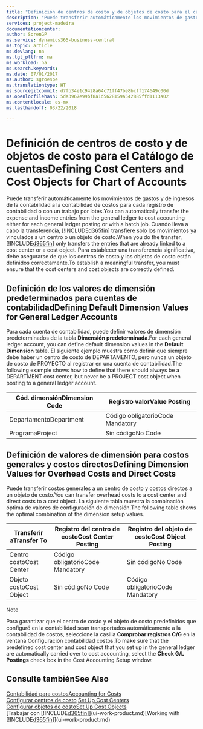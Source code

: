 ```yaml
---
title: "Definición de centros de costo y de objetos de costo para el catálogo de cuentas | Documentos de Microsoft"
description: "Puede transferir automáticamente los movimientos de gastos y de ingresos de la contabilidad a la contabilidad de costos para cada registro de contabilidad o con un trabajo por lotes. Cuando lleva a cabo la transferencia, el sistema transfiere solo los movimientos ya vinculados a un centro o un objeto de costo. Para establecer una transferencia significativa, debe asegurarse de que los centros de costo y los objetos de costo están definidos correctamente."
services: project-madeira
documentationcenter: 
author: SorenGP
ms.service: dynamics365-business-central
ms.topic: article
ms.devlang: na
ms.tgt_pltfrm: na
ms.workload: na
ms.search.keywords: 
ms.date: 07/01/2017
ms.author: sgroespe
ms.translationtype: HT
ms.sourcegitcommit: d7fb34e1c9428a64c71ff47be8bcff174649c00d
ms.openlocfilehash: 5da3967e99bf8a1d5628159a542885ffd1113a02
ms.contentlocale: es-mx
ms.lasthandoff: 03/22/2018

---
```

# <a name="defining-cost-centers-and-cost-objects-for-chart-of-accounts"></a><span data-ttu-id="ee8a5-105">Definición de centros de costo y de objetos de costo para el Catálogo de cuentas</span><span class="sxs-lookup"><span data-stu-id="ee8a5-105">Defining Cost Centers and Cost Objects for Chart of Accounts</span></span>
<span data-ttu-id="ee8a5-106">Puede transferir automáticamente los movimientos de gastos y de ingresos de la contabilidad a la contabilidad de costos para cada registro de contabilidad o con un trabajo por lotes.</span><span class="sxs-lookup"><span data-stu-id="ee8a5-106">You can automatically transfer the expense and income entries from the general ledger to cost accounting either for each general ledger posting or with a batch job.</span></span> <span data-ttu-id="ee8a5-107">Cuando lleva a cabo la transferencia, [!INCLUDE[d365fin](includes/d365fin_md.md)] transfiere solo los movimientos ya vinculados a un centro o un objeto de costo.</span><span class="sxs-lookup"><span data-stu-id="ee8a5-107">When you do the transfer, [!INCLUDE[d365fin](includes/d365fin_md.md)] only transfers the entries that are already linked to a cost center or a cost object.</span></span> <span data-ttu-id="ee8a5-108">Para establecer una transferencia significativa, debe asegurarse de que los centros de costo y los objetos de costo están definidos correctamente.</span><span class="sxs-lookup"><span data-stu-id="ee8a5-108">To establish a meaningful transfer, you must ensure that the cost centers and cost objects are correctly defined.</span></span>  

## <a name="defining-default-dimension-values-for-general-ledger-accounts"></a><span data-ttu-id="ee8a5-109">Definición de los valores de dimensión predeterminados para cuentas de contabilidad</span><span class="sxs-lookup"><span data-stu-id="ee8a5-109">Defining Default Dimension Values for General Ledger Accounts</span></span>  
<span data-ttu-id="ee8a5-110">Para cada cuenta de contabilidad, puede definir valores de dimensión predeterminados de la tabla **Dimensión predeterminada**.</span><span class="sxs-lookup"><span data-stu-id="ee8a5-110">For each general ledger account, you can define default dimension values in the **Default Dimension** table.</span></span> <span data-ttu-id="ee8a5-111">El siguiente ejemplo muestra cómo definir que siempre debe haber un centro de costo de DEPARTAMENTO, pero nunca un objeto de costo de PROYECTO al registrar en una cuenta de contabilidad.</span><span class="sxs-lookup"><span data-stu-id="ee8a5-111">The following example shows how to define that there should always be a DEPARTMENT cost center, but never be a PROJECT cost object when posting to a general ledger account.</span></span>  

|<span data-ttu-id="ee8a5-112">**Cód. dimensión**</span><span class="sxs-lookup"><span data-stu-id="ee8a5-112">**Dimension Code**</span></span>|<span data-ttu-id="ee8a5-113">**Registro valor**</span><span class="sxs-lookup"><span data-stu-id="ee8a5-113">**Value Posting**</span></span>|  
|------------------------------------------|-----------------------------------------|  
|<span data-ttu-id="ee8a5-114">Departamento</span><span class="sxs-lookup"><span data-stu-id="ee8a5-114">Department</span></span>|<span data-ttu-id="ee8a5-115">Código obligatorio</span><span class="sxs-lookup"><span data-stu-id="ee8a5-115">Code Mandatory</span></span>|  
|<span data-ttu-id="ee8a5-116">Programa</span><span class="sxs-lookup"><span data-stu-id="ee8a5-116">Project</span></span>|<span data-ttu-id="ee8a5-117">Sin código</span><span class="sxs-lookup"><span data-stu-id="ee8a5-117">No Code</span></span>|  

## <a name="defining-dimension-values-for-overhead-costs-and-direct-costs"></a><span data-ttu-id="ee8a5-118">Definición de valores de dimensión para costos generales y costos directos</span><span class="sxs-lookup"><span data-stu-id="ee8a5-118">Defining Dimension Values for Overhead Costs and Direct Costs</span></span>  
 <span data-ttu-id="ee8a5-119">Puede transferir costos generales a un centro de costo y costos directos a un objeto de costo.</span><span class="sxs-lookup"><span data-stu-id="ee8a5-119">You can transfer overhead costs to a cost center and direct costs to a cost object.</span></span> <span data-ttu-id="ee8a5-120">La siguiente tabla muestra la combinación óptima de valores de configuración de dimensión.</span><span class="sxs-lookup"><span data-stu-id="ee8a5-120">The following table shows the optimal combination of the dimension setup values.</span></span>  

|<span data-ttu-id="ee8a5-121">Transferir a</span><span class="sxs-lookup"><span data-stu-id="ee8a5-121">Transfer To</span></span>|<span data-ttu-id="ee8a5-122">Registro del centro de costo</span><span class="sxs-lookup"><span data-stu-id="ee8a5-122">Cost Center Posting</span></span>|<span data-ttu-id="ee8a5-123">Registro del objeto de costo</span><span class="sxs-lookup"><span data-stu-id="ee8a5-123">Cost Object Posting</span></span>|  
|-----------------|-------------------------|-------------------------|  
|<span data-ttu-id="ee8a5-124">Centro costo</span><span class="sxs-lookup"><span data-stu-id="ee8a5-124">Cost Center</span></span>|<span data-ttu-id="ee8a5-125">Código obligatorio</span><span class="sxs-lookup"><span data-stu-id="ee8a5-125">Code Mandatory</span></span>|<span data-ttu-id="ee8a5-126">Sin código</span><span class="sxs-lookup"><span data-stu-id="ee8a5-126">No Code</span></span>|  
|<span data-ttu-id="ee8a5-127">Objeto costo</span><span class="sxs-lookup"><span data-stu-id="ee8a5-127">Cost Object</span></span>|<span data-ttu-id="ee8a5-128">Sin código</span><span class="sxs-lookup"><span data-stu-id="ee8a5-128">No Code</span></span>|<span data-ttu-id="ee8a5-129">Código obligatorio</span><span class="sxs-lookup"><span data-stu-id="ee8a5-129">Code Mandatory</span></span>|  

> [!NOTE]  
>  <span data-ttu-id="ee8a5-130">Para garantizar que el centro de costo y el objeto de costo predefinidos que configuró en la contabilidad sean transportados automáticamente a la contabilidad de costos, seleccione la casilla **Comprobar registros C/G** en la ventana Configuración contabilidad costos.</span><span class="sxs-lookup"><span data-stu-id="ee8a5-130">To make sure that the predefined cost center and cost object that you set up in the general ledger are automatically carried over to cost accounting, select the **Check G/L Postings** check box in the Cost Accounting Setup window.</span></span>  

## <a name="see-also"></a><span data-ttu-id="ee8a5-131">Consulte también</span><span class="sxs-lookup"><span data-stu-id="ee8a5-131">See Also</span></span>  
[<span data-ttu-id="ee8a5-132">Contabilidad para costos</span><span class="sxs-lookup"><span data-stu-id="ee8a5-132">Accounting for Costs</span></span>](finance-manage-cost-accounting.md)  
<span data-ttu-id="ee8a5-133">[Configurar centros de costo](finance-how-to-set-up-cost-centers.md) </span><span class="sxs-lookup"><span data-stu-id="ee8a5-133">[Set Up Cost Centers](finance-how-to-set-up-cost-centers.md) </span></span>  
[<span data-ttu-id="ee8a5-134">Configurar objetos de costo</span><span class="sxs-lookup"><span data-stu-id="ee8a5-134">Set Up Cost Objects</span></span>](finance-how-to-set-up-cost-objects.md)  
<span data-ttu-id="ee8a5-135">[Trabajar con [!INCLUDE[d365fin](includes/d365fin_md.md)]](ui-work-product.md)</span><span class="sxs-lookup"><span data-stu-id="ee8a5-135">[Working with [!INCLUDE[d365fin](includes/d365fin_md.md)]](ui-work-product.md)</span></span>

